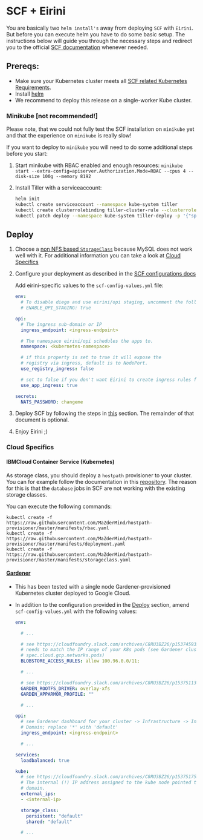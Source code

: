 # SCF + Eirini

You are basically two `helm install's` away from deploying `SCF` with `Eirini`. But before you can execute helm you have to do some basic setup. The instructions below will guide you through the necessary steps and redirect you to the official [SCF documentation](https://github.com/SUSE/scf/wiki/How-to-Install-SCF) whenever needed.

## Prereqs:

- Make sure your Kubernetes cluster meets all [SCF related Kubernetes Requirements](https://github.com/SUSE/scf/wiki/How-to-Install-SCF#requirements-for-kubernetes).
- Install [helm](https://helm.sh/)
- We recommend to deploy this release on a single-worker Kube cluster.

### Minikube [not recommended!]

Please note, that we could not fully test the SCF installation on `minikube` yet and that the experience on `minikube` is really slow!

If you want to deploy to `minikube` you will need to do some additional steps before you start:

1. Start minikube with RBAC enabled and enough resources: `minikube start --extra-config=apiserver.Authorization.Mode=RBAC --cpus 4 --disk-size 100g --memory 8192`
1. Install Tiller with a serviceaccount:

   ```bash
   helm init
   kubectl create serviceaccount --namespace kube-system tiller
   kubectl create clusterrolebinding tiller-cluster-rule --clusterrole=cluster-admin --serviceaccount=kube-system:tiller
   kubectl patch deploy --namespace kube-system tiller-deploy -p '{"spec":{"template":{"spec":{"serviceAccount":"tiller"}}}}'
   ```

## Deploy

1. Choose a [non NFS based `StorageClass`](https://github.com/SUSE/scf/wiki/How-to-Install-SCF#choosing-a-storage-class) because MySQL does not work well with it. For additional information you can take a look at [Cloud Specifics](#cloud-specifics)
1. Configure your deployment as described in the [SCF configurations docs](https://github.com/SUSE/scf/wiki/How-to-Install-SCF#configuring-the-deployment)

   Add eirini-specific values to the `scf-config-values.yml` file:

    ```yaml
    env:
      # To disable diego and use eirini/opi staging, uncomment the following parameter:
      # ENABLE_OPI_STAGING: true

    opi:
      # The ingress sub-domain or IP
      ingress_endpoint: <ingress-endpoint>

      # The namespace eirini/opi schedules the apps to.
      namespace: <kubernetes-namespace>

      # if this property is set to true it will expose the
      # registry via ingress, default is to NodePort.
      use_registry_ingress: false

      # set to false if you don't want Eirini to create ingress rules for apps
      use_app_ingress: true

    secrets:
      NATS_PASSWORD: changeme
    ```

1. Deploy SCF by following the steps in [this](https://github.com/SUSE/scf/wiki/How-to-Install-SCF#deploy-using-helm) section. The remainder of that document is optional.

1. Enjoy Eirini ;)

### Cloud Specifics

#### IBMCloud Container Service (Kubernetes)

As storage class, you should deploy a `hostpath` provisioner to your cluster. You can for example follow the documentation in this [repository](https://github.com/MaZderMind/hostpath-provisioner#dynamic-provisioning-of-kubernetes-hostpath-volumes). The reason for this is that the `database` jobs in SCF are not working with the existing storage classes.

You can execute the following commands:

```console
kubectl create -f https://raw.githubusercontent.com/MaZderMind/hostpath-provisioner/master/manifests/rbac.yaml
kubectl create -f https://raw.githubusercontent.com/MaZderMind/hostpath-provisioner/master/manifests/deployment.yaml
kubectl create -f https://raw.githubusercontent.com/MaZderMind/hostpath-provisioner/master/manifests/storageclass.yaml
```

#### [Gardener](https://gardener.cloud)

- This has been tested with a single node Gardener-provisioned Kubernetes cluster deployed to Google Cloud.
- In addition to the configuration provided in the [Deploy](#deploy) section, amend `scf-config-values.yml` with the following values:

    ```yaml
    env:

      # ...

      # see https://cloudfoundry.slack.com/archives/C8RU3BZ26/p1537459332000100
      # needs to match the IP range of your K8s pods (see Gardener cluster YAML at
      # spec.cloud.gcp.networks.pods)
      BLOBSTORE_ACCESS_RULES: allow 100.96.0.0/11;

      # ...

      # see https://cloudfoundry.slack.com/archives/C8RU3BZ26/p1537511390000100?thread_ts=1537509203.000100&cid=C8RU3BZ26
      GARDEN_ROOTFS_DRIVER: overlay-xfs
      GARDEN_APPARMOR_PROFILE: ""

      # ...

    opi:
      # see Gardener dashboard for your cluster -> Infrastructure -> Ingress
      # Domain; replace '*' with 'default'
      ingress_endpoint: <ingress-endpoint>

      # ...

    services:
      loadbalanced: true

    kube:
      # see https://cloudfoundry.slack.com/archives/C8RU3BZ26/p1537517553000100?thread_ts=1537509203.000100&cid=C8RU3BZ26
      # The internal (!) IP address assigned to the kube node pointed to by the
      # domain.
      external_ips:
      - <internal-ip>

      storage_class:
        persistent: "default"
        shared: "default"

      # ...
    ```
